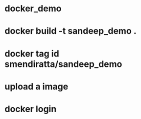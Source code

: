 # docker_demo
 # docker build -t sandeep_demo .
 
 # docker tag id smendiratta/sandeep_demo
 
 # upload a image
 
  # docker login
